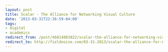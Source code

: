 ```yaml
--- 
layout: post 
title: Scalar - The Alliance for Networking Visual Culture 
date: '2013-03-31T22:36:59-04:00' 
tags: 
- digital 
- academics
redirect_from: /post/46814883822/scalar-the-alliance-for-networking-visual-culture/
redirect_to: http://fieldnoise.com/03-31-2013/scalar-the-alliance-for-networking-visual-culture/
--- 
```


